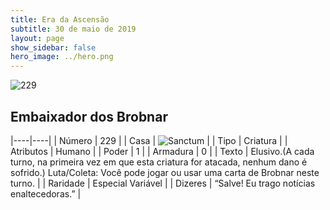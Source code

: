 ```yaml
---
title: Era da Ascensão
subtitle: 30 de maio de 2019
layout: page
show_sidebar: false
hero_image: ../hero.png
---
```


![229](https://cdn.keyforgegame.com/media/card_front/pt/435_229_3V4J8PW5J4WW_pt.png)

## Embaixador dos Brobnar

|----|----|
| Número | 229 |
| Casa | ![Sanctum](https://archonarcana.com/images/thumb/c/c7/Sanctum.png/22px-Sanctum.png "Santuário") |
| Tipo | Criatura |
| Atributos | Humano |
| Poder | 1 |
| Armadura | 0 |
| Texto | Elusivo.(A cada turno, na primeira vez  em que esta criatura for atacada,  nenhum dano é sofrido.) Luta/Coleta: Você pode jogar ou usar uma carta de Brobnar neste turno. |
| Raridade | Especial Variável |
| Dizeres | “Salve! Eu trago notícias enaltecedoras.” |
